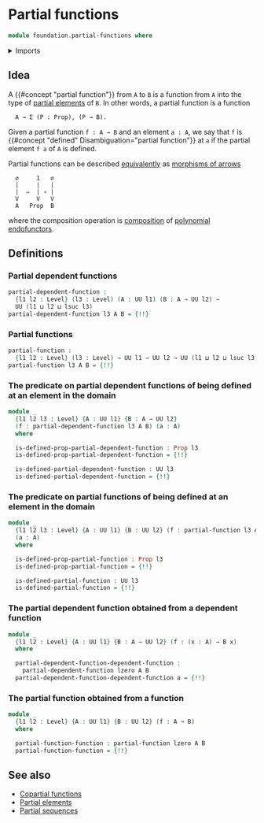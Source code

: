 # Partial functions

```agda
module foundation.partial-functions where
```

<details><summary>Imports</summary>

```agda
open import foundation.partial-elements
open import foundation.propositions
open import foundation.universe-levels
```

</details>

## Idea

A {{#concept "partial function"}} from `A` to `B` is a function from `A` into
the type of [partial elements](foundation.partial-elements.md) of `B`. In other
words, a partial function is a function

```text
  A → Σ (P : Prop), (P → B).
```

Given a partial function `f : A → B` and an element `a : A`, we say that `f` is
{{#concept "defined" Disambiguation="partial function"}} at `a` if the partial
element `f a` of `A` is defined.

Partial functions can be described
[equivalently](foundation-core.equivalences.md) as
[morphisms of arrows](foundation.morphisms-arrows.md)

```text
  ∅     1   ∅
  |     |   |
  |  ⇒  | ∘ |
  V     V   V
  A   Prop  B
```

where the composition operation is
[composition](species.composition-cauchy-series-species-of-types.md) of
[polynomial endofunctors](trees.polynomial-endofunctors.md).

## Definitions

### Partial dependent functions

```agda
partial-dependent-function :
  {l1 l2 : Level} (l3 : Level) (A : UU l1) (B : A → UU l2) →
  UU (l1 ⊔ l2 ⊔ lsuc l3)
partial-dependent-function l3 A B = {!!}
```

### Partial functions

```agda
partial-function :
  {l1 l2 : Level} (l3 : Level) → UU l1 → UU l2 → UU (l1 ⊔ l2 ⊔ lsuc l3)
partial-function l3 A B = {!!}
```

### The predicate on partial dependent functions of being defined at an element in the domain

```agda
module _
  {l1 l2 l3 : Level} {A : UU l1} {B : A → UU l2}
  (f : partial-dependent-function l3 A B) (a : A)
  where

  is-defined-prop-partial-dependent-function : Prop l3
  is-defined-prop-partial-dependent-function = {!!}

  is-defined-partial-dependent-function : UU l3
  is-defined-partial-dependent-function = {!!}
```

### The predicate on partial functions of being defined at an element in the domain

```agda
module _
  {l1 l2 l3 : Level} {A : UU l1} {B : UU l2} (f : partial-function l3 A B)
  (a : A)
  where

  is-defined-prop-partial-function : Prop l3
  is-defined-prop-partial-function = {!!}

  is-defined-partial-function : UU l3
  is-defined-partial-function = {!!}
```

### The partial dependent function obtained from a dependent function

```agda
module _
  {l1 l2 : Level} {A : UU l1} {B : A → UU l2} (f : (x : A) → B x)
  where

  partial-dependent-function-dependent-function :
    partial-dependent-function lzero A B
  partial-dependent-function-dependent-function a = {!!}
```

### The partial function obtained from a function

```agda
module _
  {l1 l2 : Level} {A : UU l1} {B : UU l2} (f : A → B)
  where

  partial-function-function : partial-function lzero A B
  partial-function-function = {!!}
```

## See also

- [Copartial functions](foundation.copartial-functions.md)
- [Partial elements](foundation.partial-elements.md)
- [Partial sequences](foundation.partial-sequences.md)
